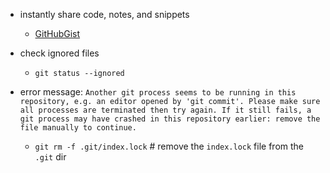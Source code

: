 - instantly share code, notes, and snippets
  - [GitHubGist](https://gist.github.com)

- check ignored files
  - `git status --ignored`
  
- error message: ```Another git process seems to be running in this repository, e.g.
  an editor opened by 'git commit'. Please make sure all processes
  are terminated then try again. If it still fails, a git process
  may have crashed in this repository earlier:
  remove the file manually to continue.```
  - `git rm -f .git/index.lock` # remove the `index.lock` file from the `.git` dir
